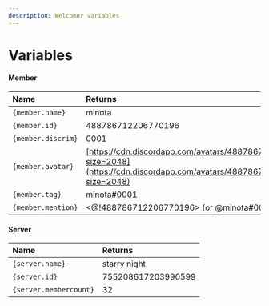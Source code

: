 ```yaml
---
description: Welcomer variables
---
```


# Variables

#### Member

| Name | Returns |
| :--- | :--- |
| `{member.name}` | minota |
| `{member.id}` | 488786712206770196 |
| `{member.discrim}` | 0001 |
| `{member.avatar}`  | [https://cdn.discordapp.com/avatars/488786712206770196/03d6286da26f0f8ed01c55fc5d477d26.png?size=2048](https://cdn.discordapp.com/avatars/488786712206770196/03d6286da26f0f8ed01c55fc5d477d26.png?size=2048) |
| `{member.tag}` | minota\#0001 |
| `{member.mention}` | &lt;@!488786712206770196&gt; \(or @minota\#0001\) |

#### Server

| Name | Returns |
| :--- | :--- |
| `{server.name}` | starry night |
| `{server.id}` | 755208617203990599 |
| `{server.membercount}` | 32 |

